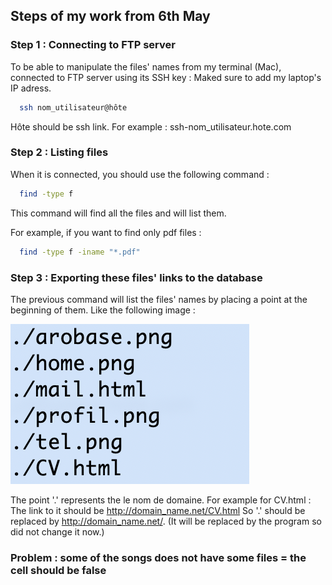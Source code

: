 ## Steps of my work from 6th May

### Step 1 : Connecting to FTP server
To be able to manipulate the files' names from my terminal (Mac), connected to FTP server using its SSH key :
Maked sure to add my laptop's IP adress.
```bash
  ssh nom_utilisateur@hôte
```
Hôte should be ssh link. For example : ssh-nom_utilisateur.hote.com

### Step 2 : Listing files
When it is connected, you should use the following command :
```bash
  find -type f
```
This command will find all the files and will list them.

For example, if you want to find only pdf files :
```bash
  find -type f -iname "*.pdf"
```
### Step 3 : Exporting these files' links to the database
The previous command will list the files' names by placing a point at the beginning of them. Like the following image :

![a](/C/a.png)

The point '.' represents the le nom de domaine. For example for CV.html :
The link to it should be http://domain_name.net/CV.html
So '.' should be replaced by http://domain_name.net/. (It will be replaced by the program so did not change it now.)

### Problem : some of the songs does not have some files = the cell should be false 
